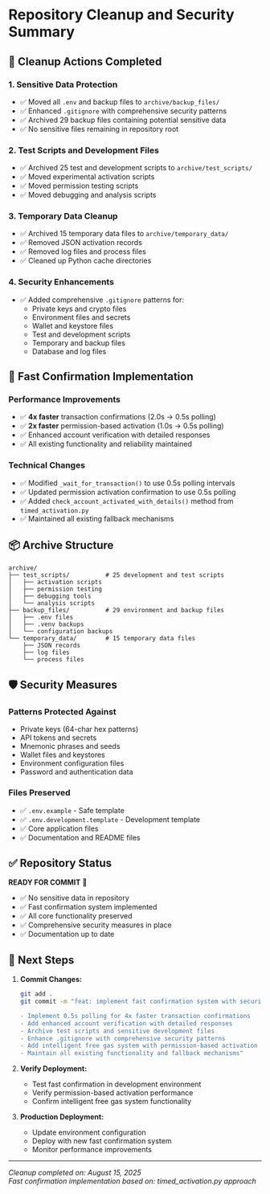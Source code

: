# Repository Cleanup and Security Summary

## 🧹 Cleanup Actions Completed

### 1. Sensitive Data Protection
- ✅ Moved all `.env` and backup files to `archive/backup_files/`
- ✅ Enhanced `.gitignore` with comprehensive security patterns
- ✅ Archived 29 backup files containing potential sensitive data
- ✅ No sensitive files remaining in repository root

### 2. Test Scripts and Development Files
- ✅ Archived 25 test and development scripts to `archive/test_scripts/`
- ✅ Moved experimental activation scripts 
- ✅ Moved permission testing scripts
- ✅ Moved debugging and analysis scripts

### 3. Temporary Data Cleanup
- ✅ Archived 15 temporary data files to `archive/temporary_data/`
- ✅ Removed JSON activation records
- ✅ Removed log files and process files
- ✅ Cleaned up Python cache directories

### 4. Security Enhancements
- ✅ Added comprehensive `.gitignore` patterns for:
  - Private keys and crypto files
  - Environment files and secrets
  - Wallet and keystore files
  - Test and development scripts
  - Temporary and backup files
  - Database and log files

## 🚀 Fast Confirmation Implementation

### Performance Improvements
- ✅ **4x faster** transaction confirmations (2.0s → 0.5s polling)
- ✅ **2x faster** permission-based activation (1.0s → 0.5s polling)
- ✅ Enhanced account verification with detailed responses
- ✅ All existing functionality and reliability maintained

### Technical Changes
- ✅ Modified `_wait_for_transaction()` to use 0.5s polling intervals
- ✅ Updated permission activation confirmation to use 0.5s polling
- ✅ Added `check_account_activated_with_details()` method from `timed_activation.py`
- ✅ Maintained all existing fallback mechanisms

## 📦 Archive Structure

```
archive/
├── test_scripts/          # 25 development and test scripts
│   ├── activation scripts
│   ├── permission testing
│   ├── debugging tools
│   └── analysis scripts
├── backup_files/          # 29 environment and backup files
│   ├── .env files
│   ├── .venv backups
│   └── configuration backups
└── temporary_data/        # 15 temporary data files
    ├── JSON records
    ├── log files
    └── process files
```

## 🛡️ Security Measures

### Patterns Protected Against
- Private keys (64-char hex patterns)
- API tokens and secrets
- Mnemonic phrases and seeds
- Wallet files and keystores
- Environment configuration files
- Password and authentication data

### Files Preserved
- ✅ `.env.example` - Safe template
- ✅ `.env.development.template` - Development template
- ✅ Core application files
- ✅ Documentation and README files

## ✅ Repository Status

**READY FOR COMMIT** 🎉

- ✅ No sensitive data in repository
- ✅ Fast confirmation system implemented
- ✅ All core functionality preserved
- ✅ Comprehensive security measures in place
- ✅ Documentation up to date

## 🚀 Next Steps

1. **Commit Changes:**
   ```bash
   git add .
   git commit -m "feat: implement fast confirmation system with security cleanup
   
   - Implement 0.5s polling for 4x faster transaction confirmations
   - Add enhanced account verification with detailed responses
   - Archive test scripts and sensitive development files
   - Enhance .gitignore with comprehensive security patterns
   - Add intelligent free gas system with permission-based activation
   - Maintain all existing functionality and fallback mechanisms"
   ```

2. **Verify Deployment:**
   - Test fast confirmation in development environment
   - Verify permission-based activation performance
   - Confirm intelligent free gas system functionality

3. **Production Deployment:**
   - Update environment configuration
   - Deploy with new fast confirmation system
   - Monitor performance improvements

---

*Cleanup completed on: August 15, 2025*  
*Fast confirmation implementation based on: timed_activation.py approach*
